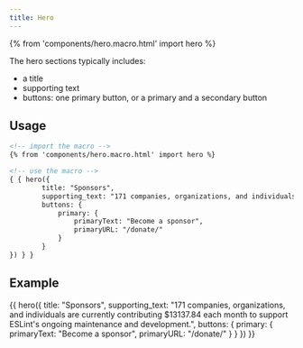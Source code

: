 ```yaml
---
title: Hero
---
```

{% from 'components/hero.macro.html' import hero %}

The hero sections typically includes:
- a title
- supporting text
- buttons: one primary button, or a primary and a secondary button

## Usage

```html
<!-- import the macro -->
{% from 'components/hero.macro.html' import hero %}

<!-- use the macro -->
{ { hero({
        title: "Sponsors",
        supporting_text: "171 companies, organizations, and individuals are currently contributing $13137.84 each month to support ESLint's ongoing maintenance and development.",
        buttons: {
            primary: {
                primaryText: "Become a sponsor",
                primaryURL: "/donate/"
            }
        }
}) } }
```

## Example

{{ hero({
        title: "Sponsors",
        supporting_text: "171 companies, organizations, and individuals are currently contributing $13137.84 each month to support ESLint's ongoing maintenance and development.",
        buttons: {
            primary: {
                primaryText: "Become a sponsor",
                primaryURL: "/donate/"
            }
        }
    }) }}
